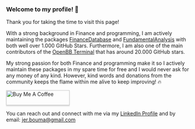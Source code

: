 ### Welcome to my profile! 👋

Thank you for taking the time to visit this page!

With a strong background in Finance and programming, I am actively maintaining the packages [FinanceDatabase](https://github.com/JerBouma/FinanceDatabase) and [FundamentalAnalysis](https://github.com/JerBouma/FundamentalAnalysis) with both well over 1.000 GitHub Stars. Furthermore, I am also one of the main contributors of the [OpenBB Terminal](https://github.com/OpenBB-finance/OpenBBTerminal) that has around 20.000 GitHub stars.

My strong passion for both Finance and programming make it so I actively maintain these packages in my spare time for free and I would never ask for any money of any kind. However, kind words and donations from the community keeps the flame within me alive to keep improving! 🔥

<a href="https://www.buymeacoffee.com/jerbouma" target="_blank"><img src="https://www.buymeacoffee.com/assets/img/custom_images/orange_img.png" alt="Buy Me A Coffee" style="height: 41px !important;width: 174px !important;box-shadow: 0px 3px 2px 0px rgba(190, 190, 190, 0.5) !important;-webkit-box-shadow: 0px 3px 2px 0px rgba(190, 190, 190, 0.5) !important;" ></a>

You can reach out and connect with me via my [LinkedIn Profile](https://www.linkedin.com/in/boumajeroen/) and by email: jer.bouma@gmail.com
